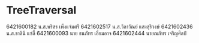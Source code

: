 # TreeTraversal
6421600182  น.ส.พริสร เพ็งแจ่มศรี 
6421602517  น.ส.วิลาวัณย์ แสงสุริวงษ์ 
6421602436  น.ส.ชาลินี แซ่ลี้ 
6421600093  นาย ธนภัทร เอี่ยมอาจ
6421602444  นายณภัทร เจริญศิลป์ 
